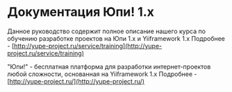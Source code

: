 # Документация Юпи! 1.x

Данное руководство содержит полное описание нашего курса по обучению разработке проектов на Юпи 1.x и Yiiframework 1.x
Подробнее - [http://yupe-project.ru/service/training](http://yupe-project.ru/service/training)

"Юпи!" - бесплатная платформа для разработки интернет-проектов любой сложности, основанная на Yiiframework 1.x
Подробнее - [http://yupe-project.ru/](http://yupe-project.ru/)
